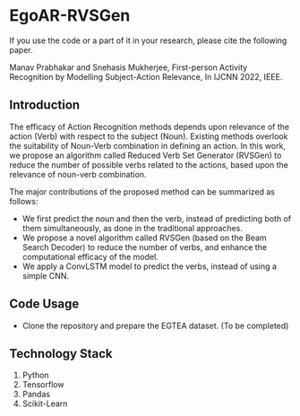 # EgoAR-RVSGen

If you use the code or a part of it in your research, please cite the following paper.

Manav Prabhakar and Snehasis Mukherjee, First-person Activity Recognition by Modelling Subject-Action Relevance, In IJCNN 2022, IEEE.

## Introduction
The efficacy of Action Recognition methods depends upon relevance of the action (Verb) with respect to the subject (Noun). Existing methods overlook the suitability of Noun-Verb combination in defining an action. In this work, we propose an algorithm called Reduced Verb Set Generator (RVSGen) to reduce the number of possible verbs related to the actions, based upon the relevance of noun-verb combination.

The major contributions of the proposed method can be summarized as follows:
- We first predict the noun and then the verb, instead of predicting both of them simultaneously, as done in the traditional approaches.
- We propose a novel algorithm called RVSGen (based on the Beam Search Decoder) to reduce the number of verbs, and enhance the computational efficacy of the model.
- We apply a ConvLSTM model to predict the verbs, instead of using a simple CNN.

## Code Usage
- Clone the repository and prepare the EGTEA dataset. (To be completed)


## Technology Stack 

1. Python 
2. Tensorflow
3. Pandas
4. Scikit-Learn



